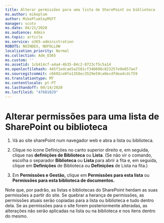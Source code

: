 ```yaml
---
title: Alterar permissões para uma lista de SharePoint ou biblioteca
ms.author: mikeplum
author: MikePlumleyMSFT
manager: scotv
ms.date: 04/21/2020
ms.audience: Admin
ms.topic: article
ms.service: o365-administration
ROBOTS: NOINDEX, NOFOLLOW
localization_priority: Normal
ms.collection: Adm_O365
ms.custom: ''
ms.assetid: 1cb414cf-a4a4-4b35-84c2-0723cf5c5a14
ms.openlocfilehash: 445f1edcae5a2581cf340898c823257e9e857ae7
ms.sourcegitcommit: c6692ce0fa1358ec3529e59ca0ecdfdea4cdc759
ms.translationtype: MT
ms.contentlocale: pt-PT
ms.lasthandoff: 09/14/2020
ms.locfileid: "47681829"
---
```

# <a name="change-permissions-for-a-sharepoint-list-or-library"></a>Alterar permissões para uma lista de SharePoint ou biblioteca

1. Vá ao site sharePoint num navegador web e abra a lista ou biblioteca.
    
2. Clique no ícone Definições no canto superior direito e, em seguida, clique nas **definições de Biblioteca** ou **Lista**. (Se não vir o comando, escolha o separador **Biblioteca** ou **Lista** para abrir a fita e, em seguida, clique em **Definições** de Biblioteca ou **Definições** de Lista na fita.) 
    
3. Em **Permissões e Gestão,** clique em **Permissões para esta lista** ou **Permissões para esta biblioteca de documentos.**
    
Note que, por padrão, as listas e bibliotecas do SharePoint herdam as suas permissões a partir do site. Se quebrar a herança de permissões, as permissões atuais serão copiadas para a lista ou biblioteca e tudo dentro dela. Se as permissões para o site forem posteriormente alteradas, as alterações não serão aplicadas na lista ou na biblioteca e nos itens dentro do mesmo.
  

